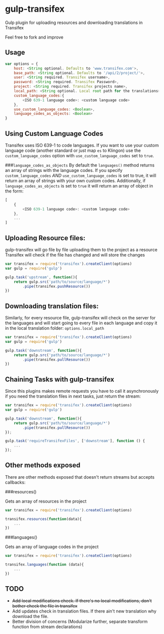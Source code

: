 gulp-transifex
==============

Gulp plugin for uploading resources and downloading translations in Transifex

Feel free to fork and improve

Usage
------

```javascript
var options = {
    host: <String optional. Defaults to 'www.transifex.com'>,
    base_path: <String optional. Defaults to '/api/2/project/'>,
    user: <String required. Transifex username>,
    password: <String required. Transifex Password>,
    project: <String required. Transifex projects name>,
    local_path: <String optional. Local root path for the translations>,
    custom_language_codes:{
        <ISO 639-1 language code>: <custom language code>
    },
    use_custom_language_codes: <Boolean>,
    language_codes_as_objects: <Boolean>
}
```

Using Custom Language Codes
---------------------------

Transifex uses ISO 639-1 to code languages. If you want to use your custom language code (another standard or just map `es` to Klingon) use the `custom_language_codes` option with `use_custom_language_codes` set to `true`.

###`language_codes_as_objects`
By default the `languages()` method returns an array of strings with the language codes. If you specify `custom_language_codes` _AND_ `use_custom_language_codes` is set to true, it will return an array of strings with your own custom codes.
Additionally, if `language_codes_as_objects` is set to `true` it will return an array of object in the form:

```javascript
[
    {
        <ISO 639-1 language code>: <custom language code>
    },
    ...
]
```


Uploading Resource files:
-------------------------
gulp-transifex will go file by file uploading them to the project as a resource
Transifex will check if the file has changed and will store the changes

```javascript
var transifex = require('transifex').createClient(options)
var gulp = require('gulp')

gulp.task('upstream', function(){
    return gulp.src('path/to/source/language/*')
        .pipe(transifex.pushResource())
})
```

Downloading translation files:
------------------------------
Similarly, for every resource file, gulp-transifex will check on the server for the languages and will start going to every file in each language and copy it in the local translation folder: `options.local_path`

```javascript
var transifex = require('transifex').createClient(options)
var gulp = require('gulp')

gulp.task('downstream', function(){
    return gulp.src('path/to/source/language/*')
        .pipe(transifex.pullResource())
})
```

Chaining Tasks with gulp-transifex
-----------------------------------

Since this plugins makes remote requests you have to call it asynchronously if you
need the translation files in next tasks, just return the stream:

```javascript
var transifex = require('transifex').createClient(options)
var gulp = require('gulp')

gulp.task('downstream', function(){
    return gulp.src('path/to/source/language/*')
        .pipe(transifex.pullResource())
});

gulp.task('requireTransifexFiles', ['downstream'], function () {
    ...
});
```

Other methods exposed
---------------------

There are other methods exposed that doesn't return streams but accepts callbacks:

###resources()

Gets an array of resources in the project

```javascript
var transifex = require('transifex').createClient(options)

transifex.resources(function(data){
    ...
})
```

###languages()

Gets an array of language codes in the project

```javascript
var transifex = require('transifex').createClient(options)

transifex.languages(function (data){
    ...
})
```

TODO
----

* ~~Add local modifications check. If there's no local modifications, don't bother check the file in transifex~~
* Add updates check in translation files. If there ain't new translation why download the file.
* Better division of concerns (Modularize further, separate transform function from stream declarations)
